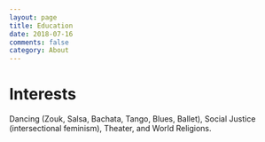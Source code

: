 ```yaml
---
layout: page
title: Education
date: 2018-07-16
comments: false
category: About
---
```


# Interests

Dancing (Zouk, Salsa, Bachata, Tango, Blues, Ballet), Social Justice
(intersectional feminism), Theater, and World Religions.
